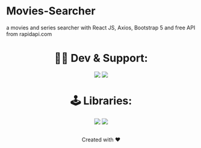 # Movies-Searcher
a movies and series searcher with React JS, Axios, Bootstrap 5 and free API from rapidapi.com

##

<div align="center">

# 👨‍💻 Dev & Support:
<a href="https://bio.link/aminesoukara"><img src="https://img.shields.io/badge/@Anas%20Asimi-000000?style=flat&logo=messenger&logoColor=white?logoWidth=100"></a>
<a href="https://t.me/EgyBestBotSupport"><img src="https://img.shields.io/badge/Email-FF0000?style=flat&logo=telegram&logoColor=white?logoWidth=100"></a>


##

# 🕹 Libraries:
<img src="https://img.shields.io/badge/ReactJs-8000FF?style=flat&logo=github&logoColor=white?logoWidth=100">
<img src="https://img.shields.io/badge/Axious-8000FF?style=flat&logo=github&logoColor=white?logoWidth=100">

##

Created with ❤️
